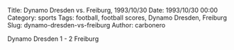 Title: Dynamo Dresden vs. Freiburg, 1993/10/30
Date: 1993/10/30 00:00
Category: sports
Tags: football, football scores, Dynamo Dresden, Freiburg
Slug: dynamo-dresden-vs-freiburg
Author: carbonero


Dynamo Dresden 1 - 2 Freiburg
